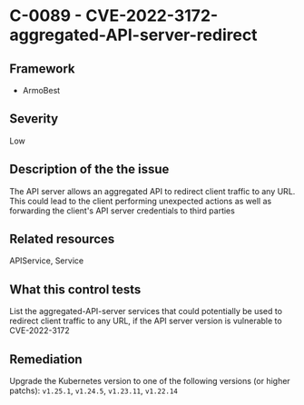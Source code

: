 # C-0089 - CVE-2022-3172-aggregated-API-server-redirect

## Framework
* ArmoBest
 
## Severity
Low

## Description of the the issue
The API server allows an aggregated API  to redirect client traffic to any URL. This could lead to the client performing unexpected actions as well as forwarding the client's API server credentials to third parties
 
## Related resources
APIService, Service
 
## What this control tests 
List the aggregated-API-server services that could potentially be used to redirect client traffic to any URL, if the API server version is vulnerable to CVE-2022-3172
 
## Remediation
Upgrade the Kubernetes version to one of the following versions (or higher patchs): `v1.25.1`, `v1.24.5`, `v1.23.11`, `v1.22.14`
 

